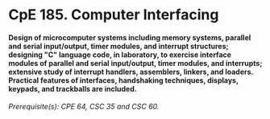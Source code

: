 # CpE 185. Computer Interfacing

#### Design of microcomputer systems including memory systems, parallel and serial input/output, timer modules, and interrupt structures; designing "C" language code, in laboratory, to exercise interface modules of parallel and serial input/output, timer modules, and interrupts; extensive study of interrupt handlers, assemblers, linkers, and loaders. Practical features of interfaces, handshaking techniques, displays, keypads, and trackballs are included. 


*Prerequisite(s): CPE 64, CSC 35 and CSC 60.*
